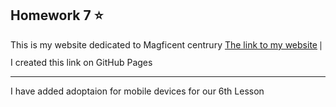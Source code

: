 ## Homework 7 :star:
This is my website  dedicated to Magficent centrury 
[The link to my website](https://vikamnv.github.io/HW6/) 𑗅 I created this link on GitHub Pages
_______
I have added adoptaion for mobile devices for our 6th Lesson
